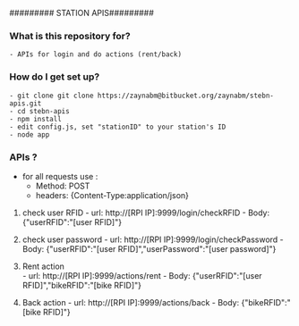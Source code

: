 ######### STATION APIS#########

### What is this repository for? ###
	- APIs for login and do actions (rent/back)

### How do I get set up? ###
	- git clone git clone https://zaynabm@bitbucket.org/zaynabm/stebn-apis.git
	- cd stebn-apis
	- npm install
	- edit config.js, set "stationID" to your station's ID 
	- node app
	
### APIs ? ###
- for all requests use :
	- Method: POST
	- headers: {Content-Type:application/json} 

1) check user RFID
		- url: http://[RPI IP]:9999/login/checkRFID
		- Body: {"userRFID":"[user RFID]"}
		
2) check user password 
		- url: http://[RPI IP]:9999/login/checkPassword
		- Body: {"userRFID":"[user RFID]","userPassword":"[user password]"}
		
3) Rent action   
		- url: http://[RPI IP]:9999/actions/rent
		- Body: {"userRFID":"[user RFID]","bikeRFID":"[bike RFID]"}
		
4) Back action 
		- url: http://[RPI IP]:9999/actions/back
		- Body: {"bikeRFID":"[bike RFID]"}
		